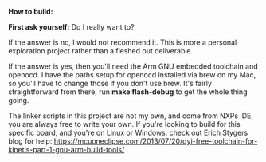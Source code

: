 **How to build:**

**First ask yourself:** Do I really want to?

If the answer is no, I would not recommend it. This is more a personal exploration project rather than a fleshed out deliverable.

If the answer is yes, then you'll need the Arm GNU embedded toolchain and openocd. I have the paths setup for openocd installed via brew on my Mac, so you'll have to change those 
if you don't use brew. It's fairly straightforward from there, run **make flash-debug** to get the whole thing going. 

The linker scripts in this project are not my own, and come from NXPs IDE, you are always free to write your own. 
If you're looking to build for this specific board, and you're on Linux or Windows, check out Erich Stygers blog for help: 
https://mcuoneclipse.com/2013/07/20/dyi-free-toolchain-for-kinetis-part-1-gnu-arm-build-tools/
